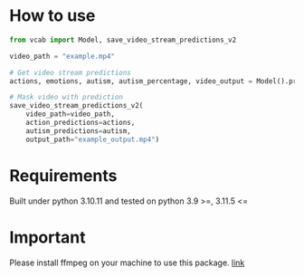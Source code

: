 # How to use
```python
from vcab import Model, save_video_stream_predictions_v2

video_path = "example.mp4"

# Get video stream predictions
actions, emotions, autism, autism_percentage, video_output = Model().predict_stream_emotion(video_path=video_path)

# Mask video with prediction
save_video_stream_predictions_v2(
    video_path=video_path,
    action_predictions=actions,
    autism_predictions=autism, 
    output_path="example_output.mp4")
```

# Requirements
Built under python 3.10.11 and tested on python 3.9 >=, 3.11.5 <=

# Important
Please install ffmpeg on your machine to use this package. [link](https://www.hostinger.my/tutorials/how-to-install-ffmpeg)
